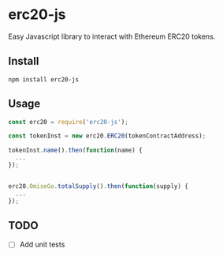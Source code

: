 # erc20-js

Easy Javascript library to interact with Ethereum ERC20 tokens.

## Install
```
npm install erc20-js
```

## Usage
```js
const erc20 = require('erc20-js');

const tokenInst = new erc20.ERC20(tokenContractAddress);

tokenInst.name().then(function(name) {
  ...
});


erc20.OmiseGo.totalSupply().then(function(supply) {
  ...
});
```

## TODO
  - [ ] Add unit tests
